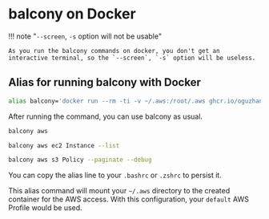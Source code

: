 # balcony on Docker


!!! note "`--screen`, `-s` option will not be usable"

    As you run the balcony commands on docker, you don't get an interactive terminal, so the `--screen`, `-s` option will be useless.


## Alias for running balcony with Docker


```bash
alias balcony='docker run --rm -ti -v ~/.aws:/root/.aws ghcr.io/oguzhan-yilmaz/balcony:latest'
```

After running the command, you can use balcony as usual.

```bash
balcony aws

balcony aws ec2 Instance --list

balcony aws s3 Policy --paginate --debug
```



You can copy the alias line to your `.bashrc` or `.zshrc` to persist it. 

This alias command will mount your `~/.aws` directory to the created container for the AWS access. With this configuration, your `default` AWS Profile would be used. 
